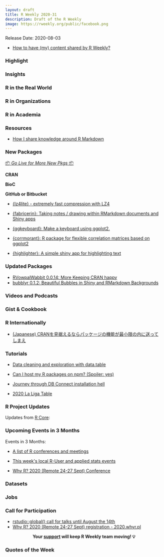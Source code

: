 ```yaml
---
layout: draft
title: R Weekly 2020-31
description: Draft of the R Weekly
image: https://rweekly.org/public/facebook.png
---
```


Release Date: 2020-08-03

+ [How to have (my) content shared by R Weekly?](https://github.com/rweekly/rweekly.org#how-to-have-my-content-shared-by-r-weekly)


###  Highlight



### Insights



### R in the Real World



###  R in Organizations



###  R in Academia



###  Resources

+ [How I share knowledge around R Markdown](https://themockup.blog/posts/2020-07-25-meta-rmarkdown/)

###  New Packages

<p class="added-hostname"><a href="https://rweekly.org/live" target="_blank" class="externalLink">📦 <i>Go Live for More New Pkgs</i> 📦</a></p>

**CRAN**



**BioC**



**GitHub or Bitbucket**

+ [{lz4lite} - extremely fast compression with LZ4](https://coolbutuseless.github.io/2020/06/16/introducing-lz4lite-extremely-fast-compression-with-lz4/)
+ [{fabricerin}: Taking notes / drawing within RMarkdown documents and Shiny apps](https://ihaddadenfodil.com/post/taking-notes-in-rmarkdown-using-the-fabricerin-package/)
+ [{ggkeyboard}: Make a keyboard using ggplot2.](https://github.com/sharlagelfand/ggkeyboard)

+ [{corrmorant}: R package for flexible correlation matrices based on ggplot2](https://github.com/r-link/corrmorant)

+ [{highlighter}: A simple shiny app for highlighting text](https://github.com/r4fun/highlighter)

### Updated Packages

+ [RVowpalWabbit 0.0.14: More Keeping CRAN happy](http://dirk.eddelbuettel.com/blog/2020/06/14#rvowpalwabbit_0.0.14) 
+ [bubblyr 0.1.2: Beautiful Bubbles in Shiny and RMarkdown Backgrounds](https://github.com/feddelegrand7/bubblyr)


###  Videos and Podcasts



### Gist & Cookbook



### R Internationally

+ [(Japanese) CRANを見据えるならパッケージの機能が最小限の内に送ってしまえ](https://blog.atusy.net/2020/07/27/creating-package/)

###  Tutorials

+ [Data cleaning and exploration with data.table](https://www.meganstodel.com/posts/using-data-table/)

+ [Can I host my R packages on npm? (Spoiler: yes)](https://colinfay.me/r-package-npm/)

+ [Journey through DB Connect installation hell](https://irene.rbind.io/post/db-connect-install/)

+ [2020 La Liga Table](https://otstats.github.io/r/la-liga-table/)

<!--<div class="post-more-begin></div><div class="post-more-end"></div>-->

###  R Project Updates

Updates from [R Core](http://developer.r-project.org/blosxom.cgi/R-devel/NEWS):


###  Upcoming Events in 3 Months

Events in 3 Months:


+ [A list of R conferences and meetings](https://jumpingrivers.github.io/meetingsR/events.html)

+ [This week's local R-User and applied stats events](https://community.rstudio.com/c/irl)

+ [Why R? 2020 (Remote 24-27 Sept) Conference](http://2020.whyr.pl/)


### Datasets

### Jobs




###  Call for Participation

+ [rstudio::global() call for talks until August the 14th](https://blog.rstudio.com/2020/07/17/rstudio-global-call-for-talks/)
+ [Why R? 2020 (Remote 24-27 Sept) registration - 2020.whyr.pl](http://whyr.pl/foundation/2020/WhyR-2020-Going-Remote/)

<p class="hide-support added-hostname support-rweekly" style="text-align: center;font-weight: bold;">Your <a class="non-visited externalLink" href="https://www.patreon.com/rweekly" onclick="pas(this)">support</a> will keep R Weekly team moving! 💡</p>

###  Quotes of the Week
